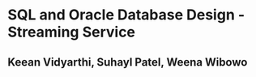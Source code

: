 # SQL and Oracle Database Design - Streaming Service
## Keean Vidyarthi, Suhayl Patel, Weena Wibowo



